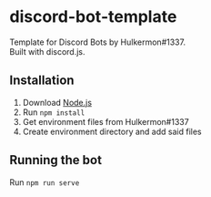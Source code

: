 # discord-bot-template
Template for Discord Bots by Hulkermon#1337.    
Built with discord.js.

## Installation
1. Download [Node.js](https://nodejs.org/en/)
2. Run `npm install`
3. Get environment files from Hulkermon#1337
4. Create environment directory and add said files

## Running the bot
Run `npm run serve`
